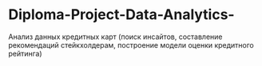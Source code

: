 # Diploma-Project-Data-Analytics-
Анализ данных кредитных карт (поиск инсайтов, составление рекомендаций стейкхолдерам, построение модели оценки кредитного рейтинга)
